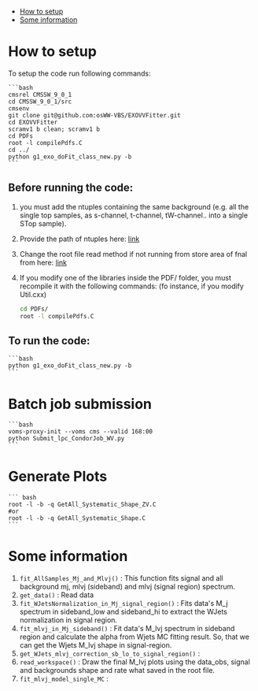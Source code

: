 <!-- TOC depthFrom:1 depthTo:6 withLinks:1 updateOnSave:1 orderedList:0 -->

- [How to setup](#how-to-setup)
- [Some information](#some-information)

<!-- /TOC -->
# How to setup
To setup the code run following commands:
	
	```bash
	cmsrel CMSSW_9_0_1
	cd CMSSW_9_0_1/src
	cmsenv
	git clone git@github.com:osWW-VBS/EXOVVFitter.git 
	cd EXOVVFitter
	scramv1 b clean; scramv1 b
	cd PDFs
	root -l compilePdfs.C
	cd ../
	python g1_exo_doFit_class_new.py -b
	```

## Before running the code:

1. you must add the ntuples containing the same background (e.g. all the single top samples, as s-channel, t-channel, tW-channel.. into a single STop sample). <!-- In order to do that, you can use the hadda_mu.sh and hadda_el.sh scripts contained in the repository used to produce the small ntuples at the step2: -->
2. Provide the path of ntuples here: [link](https://github.com/ram1123/EXOVVFitter/blob/master/g1_exo_doFit_class_new.py#L146)
3. Change the root file read method if not running from store area of fnal from here: [link](https://github.com/ram1123/EXOVVFitter/blob/master/g1_exo_doFit_class_new.py#L2967)
3. If you modify one of the libraries inside the PDF/ folder, you must recompile it with the following commands: (fo instance, if you modify Util.cxx)

	```bash
	cd PDFs/
	root -l compilePdfs.C
	```


## To run the code:

	```bash
	python g1_exo_doFit_class_new.py -b 
	```
	
# Batch job submission

	```bash
	voms-proxy-init --voms cms --valid 168:00
	python Submit_lpc_CondorJob_WV.py
	```
# Generate Plots

	``` bash
	root -l -b -q GetAll_Systematic_Shape_ZV.C
	#or
	root -l -b -q GetAll_Systematic_Shape.C
	```

# Some information

1. `fit_AllSamples_Mj_and_Mlvj()` : This function fits signal and all background mj, mlvj (sideband) and mlvj (signal region) spectrum.
2. `get_data()` : Read data
3. `fit_WJetsNormalization_in_Mj_signal_region()` : Fits data's M\_j spectrum in sideband_low and sideband_hi to extract the WJets normalization in signal region.
4. `fit_mlvj_in_Mj_sideband()` : Fit data's M_lvj spectrum in sideband region and calculate the alpha from Wjets MC fitting result. So, that we can get the Wjets M_lvj shape in signal-region.
5. `get_WJets_mlvj_correction_sb_lo_to_signal_region()` :
6. `read_workspace()` : Draw the final M_lvj plots using the data_obs, signal and backgrounds shape and rate what saved in the root file.
7. `fit_mlvj_model_single_MC` :
